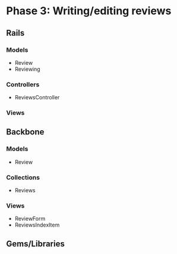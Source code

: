 # Phase 3: Writing/editing reviews

## Rails
### Models
* Review
* Reviewing

### Controllers
* ReviewsController

### Views

## Backbone
### Models
* Review

### Collections
* Reviews

### Views
* ReviewForm
* ReviewsIndexItem

## Gems/Libraries
